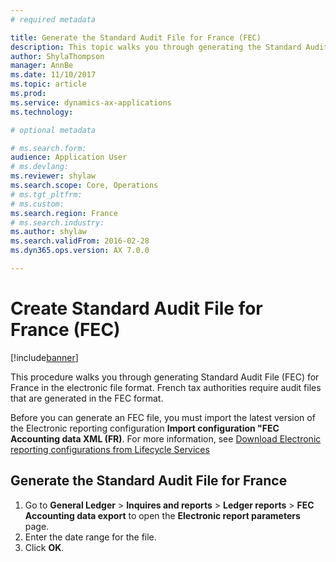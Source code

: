 ```yaml
---
# required metadata

title: Generate the Standard Audit File for France (FEC)
description: This topic walks you through generating the Standard Audit File for France (FEC) in Microsoft Dynamics 365 for Finance and Operations, Enterprise edition.
author: ShylaThompson
manager: AnnBe
ms.date: 11/10/2017
ms.topic: article
ms.prod: 
ms.service: dynamics-ax-applications
ms.technology: 

# optional metadata

# ms.search.form: 
audience: Application User
# ms.devlang: 
ms.reviewer: shylaw
ms.search.scope: Core, Operations
# ms.tgt_pltfrm: 
# ms.custom:
ms.search.region: France
# ms.search.industry: 
ms.author: shylaw
ms.search.validFrom: 2016-02-28
ms.dyn365.ops.version: AX 7.0.0

---
```


# Create Standard Audit File for France (FEC)

[!include[banner](../includes/banner.md)]

This procedure walks you through generating Standard Audit File (FEC) for France in the electronic file format. French tax authorities require audit files that are generated in the FEC format.

Before you can generate an FEC file, you must import the latest version of the Electronic reporting configuration **Import configuration "FEC Accounting data XML (FR)**. For more information, see [Download Electronic reporting configurations from Lifecycle Services](../../dev-itpro/analytics/download-electronic-reporting-configuration-lcs.md)

## Generate the Standard Audit File for France
1.	Go to **General Ledger** > **Inquires and reports** > **Ledger reports** > **FEC Accounting data export** to open the **Electronic report parameters** page.
2.	Enter the date range for the file.
3.	Click **OK**.
